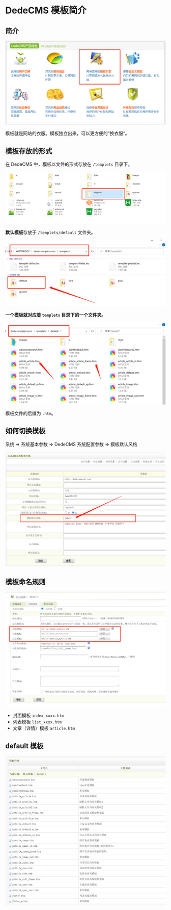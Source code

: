 # DedeCMS 模板简介

## 简介

![image-20210815211002974](%E5%89%8D%E8%A8%80.assets/image-20210815211002974.png)

模板就是网站的衣服。模板独立出来，可以更方便的“换衣服”。



## 模板存放的形式

在 DedeCMS 中，模板以文件的形式存放在 `/templets` 目录下。

![image-20210815205505809](%E5%89%8D%E8%A8%80.assets/image-20210815205505809.png)

**默认模板**存放于 `/templets/default` 文件夹。

![image-20210815205848180](%E5%89%8D%E8%A8%80.assets/image-20210815205848180.png)

**一个模板就对应着 `templets` 目录下的一个文件夹。**

![image-20210815210424987](%E5%89%8D%E8%A8%80.assets/image-20210815210424987.png)

模板文件的后缀为 `.htm`。



## 如何切换模板

系统 => 系统基本参数 => DedeCMS 系统配置参数 => 模板默认风格

![image-20210815210632769](%E5%89%8D%E8%A8%80.assets/image-20210815210632769.png)



## 模板命名规则

![image-20210815214344684](%E5%89%8D%E8%A8%80.assets/image-20210815214344684.png)

-   封面模板 `index_xxxx.htm`
-   列表模板 `list_xxxx.htm`
-   文章（详情）模板 `article.htm`



## default 模板

![image-20210815214620538](%E5%89%8D%E8%A8%80.assets/image-20210815214620538.png)
